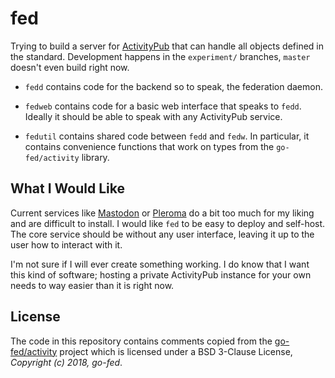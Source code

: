 fed
===

Trying to build a server for [ActivityPub](https://www.w3.org/TR/activitypub/)
that can handle all objects defined in the standard. Development happens in
the `experiment/` branches, `master` doesn't even build right now.

* `fedd` contains code for the backend so to speak, the federation daemon.

* `fedweb` contains code for a basic web interface that speaks to
  `fedd`. Ideally it should be able to speak with any ActivityPub
  service.

* `fedutil` contains shared code between `fedd` and `fedw`. In
  particular, it contains convenience functions that work on types
  from the `go-fed/activity` library.

What I Would Like
-----------------

Current services like [Mastodon](https://joinmastodon.org/) or
[Pleroma](https://pleroma.social/) do a bit too much for my liking and
are difficult to install.  I would like `fed` to be easy to deploy and
self-host. The core service should be without any user interface,
leaving it up to the user how to interact with it.

I'm not sure if I will ever create something working. I do know that I
want this kind of software; hosting a private ActivityPub instance for
your own needs to way easier than it is right now.

License
-------

The code in this repository contains comments copied from the
[go-fed/activity](https://github.com/go-fed/activity) project which is
licensed under a BSD 3-Clause License, *Copyright (c) 2018, go-fed*.
